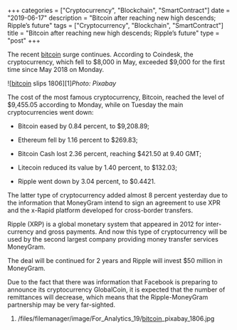 +++
categories = ["Cryptocurrency", "Blockchain", "SmartContract"]
date = "2019-06-17"
description = "Bitcoin after reaching new high descends; Ripple’s future"
tags = ["Cryptocurrency", "Blockchain", "SmartContract"]
title = "Bitcoin after reaching new high descends; Ripple’s future"
type = "post"
+++

The recent [bitcoin](https://www.letsplayfx.com/blog/forex-for-bitcoin/) surge continues. According to Coindesk, the
cryptocurrency, which fell to $8,000 in May, exceeded $9,000 for the
first time since May 2018 on Monday.

![[bitcoin](https://www.letsplayfx.com/blog/forex-for-bitcoin/) slips 1806][1]_Photo: Pixabay_

The cost of the most famous cryptocurrency, Bitcoin, reached the level
of $9,455.05 according to Monday, while on Tuesday the main
cryptocurrencies went down:

  * Bitcoin eased by 0.84 percent, to $9,208.89;

  * Ethereum fell by 1.16 percent to $269.83;

  * Bitcoin Cash lost 2.36 percent, reaching $421.50 at 9.40 GMT;

  * Litecoin reduced its value by 1.40 percent, to $132.03;

  * Ripple went down by 3.04 percent, to $0.4421.

The latter type of cryptocurrency added almost 8 percent yesterday due
to the information that MoneyGram intend to sign an agreement to use XPR
and the x-Rapid platform developed for cross-border transfers.

Ripple (XRP) is a global monetary system that appeared in 2012 for
inter-currency and gross payments. And now this type of cryptocurrency
will be used by the second largest company providing money transfer
services MoneyGram.

The deal will be continued for 2 years and Ripple will invest $50
million in MoneyGram.

Due to the fact that there was information that Facebook is preparing to
announce its cryptocurrency GlobalCoin, it is expected that the number
of remittances will decrease, which means that the Ripple-MoneyGram
partnership may be very far-sighted.

   1. /files/filemanager/image/For_Analytics_19/[bitcoin](https://www.letsplayfx.com/blog/forex-for-bitcoin/)_pixabay_1806.jpg